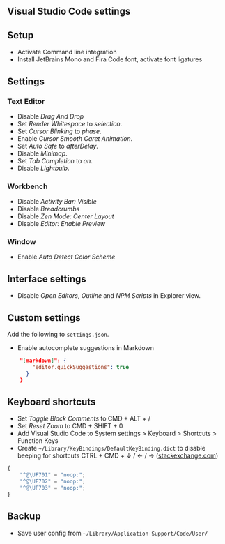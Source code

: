 ## Visual Studio Code settings

## Setup

- Activate Command line integration
- Install JetBrains Mono and Fira Code font, activate font ligatures


## Settings

### Text Editor

- Disable _Drag And Drop_
- Set _Render Whitespace_ to _selection_.
- Set _Cursor Blinking_ to _phase_.
- Enable _Cursor Smooth Caret Animation_.
- Set _Auto Safe_ to _afterDelay_.
- Disable _Minimap_.
- Set _Tab Completion_ to _on_.
- Disable _Lightbulb_.

### Workbench

- Disable _Activity Bar: Visible_
- Disable _Breadcrumbs_
- Disable _Zen Mode: Center Layout_
- Disable _Editor: Enable Preview_

### Window

- Enable _Auto Detect Color Scheme_


## Interface settings

- Disable _Open Editors_, _Outline_ and _NPM Scripts_ in Explorer view.


## Custom settings

Add the following to `settings.json`.

- Enable autocomplete suggestions in Markdown

```json
    "[markdown]": {
        "editor.quickSuggestions": true
      }
    }
```


## Keyboard shortcuts

- Set _Toggle Block Comments_ to CMD + ALT + /
- Set _Reset Zoom_ to CMD + SHIFT + 0
- Add Visual Studio Code to System settings > Keyboard > Shortcuts > Function Keys
- Create `~/Library/KeyBindings/DefaultKeyBinding.dict` to disable beeping for shortcuts CTRL + CMD + ↓ / ← / → ([stackexchange.com](https://apple.stackexchange.com/a/260566/54870))

```javascript
{
    "^@\UF701" = "noop:";
    "^@\UF702" = "noop:";
    "^@\UF703" = "noop:";
}
```


## Backup

- Save user config from `~/Library/Application Support/Code/User/`
